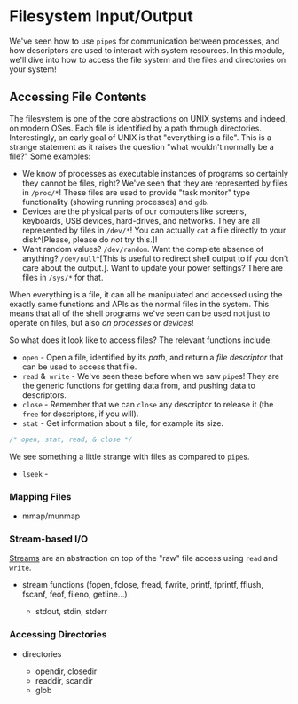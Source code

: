 
# Filesystem Input/Output

We've seen how to use `pipe`s for communication between processes, and how descriptors are used to interact with system resources.
In this module, we'll dive into how to access the file system and the files and directories on your system!

## Accessing File Contents

The filesystem is one of the core abstractions on UNIX systems and indeed, on modern OSes.
Each file is identified by a path through directories.
Interestingly, an early goal of UNIX is that "everything is a file".
This is a strange statement as it raises the question "what wouldn't normally be a file?"
Some examples:

- We know of processes as executable instances of programs so certainly they cannot be files, right?
    We've seen that they are represented by files in `/proc/*`!
	These files are used to provide "task monitor" type functionality (showing running processes) and `gdb`.
- Devices are the physical parts of our computers like screens, keyboards, USB devices, hard-drives, and networks.
    They are all represented by files in `/dev/*`!
	You can actually `cat` a file directly to your disk^[Please, please do *not* try this.]!
- Want random values? `/dev/random`.
    Want the complete absence of anything? `/dev/null`^[This is useful to redirect shell output to if you don't care about the output.].
	Want to update your power settings? There are files in `/sys/*` for that.

When everything is a file, it can all be manipulated and accessed using the exactly same functions and APIs as the normal files in the system.
This means that all of the shell programs we've seen can be used not just to operate on files, but also *on processes* or *devices*!

So what does it look like to access files?
The relevant functions include:

- `open` - Open a file, identified by its *path*, and return a *file descriptor* that can be used to access that file.
- `read` &` write` - We've seen these before when we saw `pipe`s!
    They are the generic functions for getting data from, and pushing data to descriptors.
- `close` - Remember that we can `close` any descriptor to release it (the `free` for descriptors, if you will).
- `stat` - Get information about a file, for example its size.

```c
/* open, stat, read, & close */
```

We see something a little strange with files as compared to `pipe`s.


- `lseek` -

### Mapping Files

- mmap/munmap

### Stream-based I/O

[Streams](https://www.gnu.org/software/libc/manual/html_node/I_002fO-on-Streams.html) are an abstraction on top of the "raw" file access using `read` and `write`.


- stream functions (fopen, fclose, fread, fwrite, printf, fprintf, fflush, fscanf, feof, fileno, getline...)

    - stdout, stdin, stderr

### Accessing Directories

- directories

	- opendir, closedir
	- readdir, scandir
	- glob
